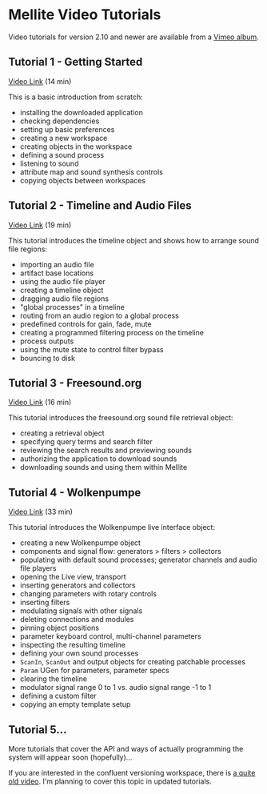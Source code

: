 # Mellite Video Tutorials

Video tutorials for version 2.10 and newer are available from a [Vimeo album](https://vimeo.com/album/4473871).

## Tutorial 1 - Getting Started

[Video Link](https://vimeo.com/208302767) (14 min)

This is a basic introduction from scratch:

 - installing the downloaded application
 - checking dependencies
 - setting up basic preferences
 - creating a new workspace
 - creating objects in the workspace
 - defining a sound process
 - listening to sound
 - attribute map and sound synthesis controls
 - copying objects between workspaces

## Tutorial 2 - Timeline and Audio Files

[Video Link](https://vimeo.com/208354987) (19 min)

This tutorial introduces the timeline object and shows how to arrange sound file regions:

 - importing an audio file
 - artifact base locations
 - using the audio file player
 - creating a timeline object
 - dragging audio file regions
 - "global processes" in a timeline
 - routing from an audio region to a global process
 - predefined controls for gain, fade, mute
 - creating a programmed filtering process on the timeline
 - process outputs
 - using the mute state to control filter bypass
 - bouncing to disk

## Tutorial 3 - Freesound.org

[Video Link](https://vimeo.com/216298165) (16 min)

This tutorial introduces the freesound.org sound file retrieval object:

 - creating a retrieval object
 - specifying query terms and search filter
 - reviewing the search results and previewing sounds
 - authorizing the application to download sounds
 - downloading sounds and using them within Mellite

## Tutorial 4 - Wolkenpumpe

[Video Link](https://vimeo.com/222107666) (33 min)

This tutorial introduces the Wolkenpumpe live interface object:

 - creating a new Wolkenpumpe object
 - components and signal flow: generators > filters > collectors
 - populating with default sound processes; generator channels and audio file players
 - opening the Live view, transport
 - inserting generators and collectors
 - changing parameters with rotary controls
 - inserting filters
 - modulating signals with other signals
 - deleting connections and modules
 - pinning object positions
 - parameter keyboard control, multi-channel parameters
 - inspecting the resulting timeline
 - defining your own sound processes
 - `ScanIn`, `ScanOut` and output objects for creating patchable processes
 - `Param` UGen for parameters, parameter specs
 - clearing the timeline
 - modulator signal range 0 to 1 vs. audio signal range -1 to 1
 - defining a custom filter
 - copying an empty template setup

## Tutorial 5...

More tutorials that cover the API and ways of actually programming the system will appear soon (hopefully)...

If you are interested in the confluent versioning workspace, there is [a quite old video](https://vimeo.com/86202332).
I'm planning to cover this topic in updated tutorials.
